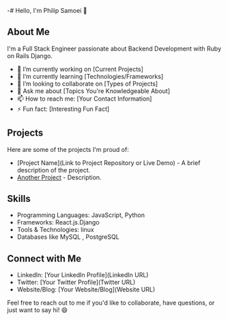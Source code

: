 -# Hello, I'm Philip Samoei 👋

## About Me

I'm a Full Stack Engineer passionate about Backend Development with Ruby on Rails Django.
- 🔭 I’m currently working on [Current Projects]
- 🌱 I’m currently learning [Technologies/Frameworks]
- 👯 I’m looking to collaborate on [Types of Projects]
- 💬 Ask me about [Topics You're Knowledgeable About]
- 📫 How to reach me: [Your Contact Information]
- ⚡ Fun fact: [Interesting Fun Fact]

## Projects

Here are some of the projects I'm proud of:

- [Project Name](Link to Project Repository or Live Demo) - A brief description of the project.
- [Another Project](Link) - Description.

## Skills

- Programming Languages: JavaScript, Python
- Frameworks: React.js.Django
- Tools & Technologies: linux 
- Databases like MySQL , PostgreSQL



## Connect with Me

- LinkedIn: [Your LinkedIn Profile](LinkedIn URL)
- Twitter: [Your Twitter Profile](Twitter URL)
- Website/Blog: [Your Website/Blog](Website URL)

Feel free to reach out to me if you'd like to collaborate, have questions, or just want to say hi! 😄
